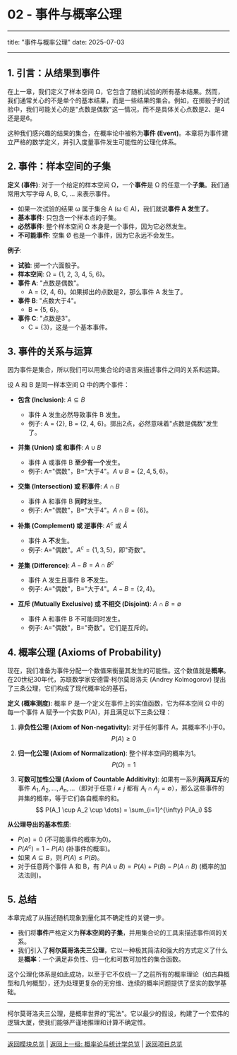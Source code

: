 # 02 - 事件与概率公理

---

title: "事件与概率公理"
date: 2025-07-03

---

## 1. 引言：从结果到事件

在上一章，我们定义了样本空间 Ω，它包含了随机试验的所有基本结果。然而，我们通常关心的不是单个的基本结果，而是一些结果的集合。例如，在掷骰子的试验中，我们可能关心的是"点数是偶数"这一情况，而不是具体关心点数是2、是4还是是6。

这种我们感兴趣的结果的集合，在概率论中被称为**事件 (Event)**。本章将为事件建立严格的数学定义，并引入度量事件发生可能性的公理化体系。

## 2. 事件：样本空间的子集

**定义 (事件)**:
对于一个给定的样本空间 Ω，一个**事件**是 Ω 的任意一个**子集**。我们通常用大写字母 A, B, C, ... 来表示事件。

- 如果一次试验的结果 ω 属于集合 A (ω ∈ A)，我们就说**事件 A 发生了**。
- **基本事件**: 只包含一个样本点的子集。
- **必然事件**: 整个样本空间 Ω 本身是一个事件，因为它必然发生。
- **不可能事件**: 空集 Ø 也是一个事件，因为它永远不会发生。

**例子**:

- **试验**: 掷一个六面骰子。
- **样本空间**: Ω = {1, 2, 3, 4, 5, 6}。
- **事件 A**: "点数是偶数"。
  - A = {2, 4, 6}。如果掷出的点数是2，那么事件 A 发生了。
- **事件 B**: "点数大于4"。
  - B = {5, 6}。
- **事件 C**: "点数是3"。
  - C = {3}，这是一个基本事件。

## 3. 事件的关系与运算

因为事件是集合，所以我们可以用集合论的语言来描述事件之间的关系和运算。

设 A 和 B 是同一样本空间 Ω 中的两个事件：

- **包含 (Inclusion)**: $A \subseteq B$
  - 事件 A 发生必然导致事件 B 发生。
  - 例子: A = {2}, B = {2, 4, 6}。掷出2点，必然意味着"点数是偶数"发生了。

- **并集 (Union) 或 和事件**: $A \cup B$
  - 事件 A 或事件 B **至少有一个**发生。
  - 例子: A="偶数"，B="大于4"。$A \cup B = \{2, 4, 5, 6\}$。

- **交集 (Intersection) 或 积事件**: $A \cap B$
  - 事件 A 和事件 B **同时**发生。
  - 例子: A="偶数"，B="大于4"。$A \cap B = \{6\}$。

- **补集 (Complement) 或 逆事件**: $A^c$ 或 $\bar{A}$
  - 事件 A **不**发生。
  - 例子: A="偶数"。$A^c = \{1, 3, 5\}$，即"奇数"。

- **差集 (Difference)**: $A - B = A \cap B^c$
  - 事件 A 发生且事件 B **不**发生。
  - 例子: A="偶数"，B="大于4"。$A - B = \{2, 4\}$。

- **互斥 (Mutually Exclusive) 或 不相交 (Disjoint)**: $A \cap B = \emptyset$
  - 事件 A 和事件 B 不可能同时发生。
  - 例子: A="偶数"，B="奇数"。它们是互斥的。

## 4. 概率公理 (Axioms of Probability)

现在，我们准备为事件分配一个数值来衡量其发生的可能性。这个数值就是**概率**。在20世纪30年代，苏联数学家安德雷·柯尔莫哥洛夫 (Andrey Kolmogorov) 提出了三条公理，它们构成了现代概率论的基石。

**定义 (概率测度)**:
概率 P 是一个定义在事件上的实值函数，它为样本空间 Ω 中的每一个事件 A 赋予一个实数 P(A)，并且满足以下三条公理：

1. **非负性公理 (Axiom of Non-negativity)**:
    对于任何事件 A，其概率不小于0。
    $$ P(A) \ge 0 $$

2. **归一化公理 (Axiom of Normalization)**:
    整个样本空间的概率为1。
    $$ P(\Omega) = 1 $$

3. **可数可加性公理 (Axiom of Countable Additivity)**:
    如果有一系列**两两互斥**的事件 $A_1, A_2, \dots, A_n, \dots$（即对于任意 $i \neq j$ 都有 $A_i \cap A_j = \emptyset$），那么这些事件的并集的概率，等于它们各自概率的和。
    $$ P(A_1 \cup A_2 \cup \dots) = \sum_{i=1}^{\infty} P(A_i) $$

**从公理导出的基本性质**:

- $P(\emptyset) = 0$ (不可能事件的概率为0)。
- $P(A^c) = 1 - P(A)$ (补事件的概率)。
- 如果 $A \subseteq B$，则 $P(A) \le P(B)$。
- 对于任意两个事件 A 和 B，有 $P(A \cup B) = P(A) + P(B) - P(A \cap B)$ (概率的加法法则)。

## 5. 总结

本章完成了从描述随机现象到量化其不确定性的关键一步。

- 我们将**事件**严格定义为**样本空间的子集**，并用集合论的工具来描述事件间的关系。
- 我们引入了**柯尔莫哥洛夫三公理**，它以一种极其简洁和强大的方式定义了什么是**概率**：一个满足非负性、归一化和可数可加性的集合函数。

这个公理化体系是如此成功，以至于它不仅统一了之前所有的概率理论（如古典概型和几何概型），还为处理更复杂的无穷维、连续的概率问题提供了坚实的数学基础。

---
柯尔莫哥洛夫三公理，是概率世界的"宪法"。它以最少的假设，构建了一个宏伟的逻辑大厦，使我们能够严谨地推理和计算不确定性。

---
[返回模块总览](./00-模块总览.md) | [返回上一级: 概率论与统计学总览](../00-概率论与统计学总览.md) | [返回项目总览](../../09-项目总览/00-项目总览.md)
